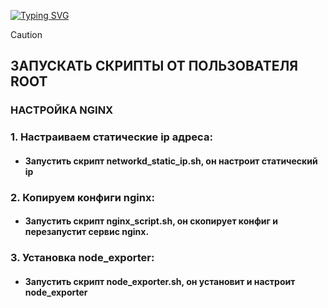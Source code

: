  <!---Пример кода-->
[![Typing SVG](https://readme-typing-svg.herokuapp.com?color=%2336BCF7&lines=Computer+science+student)](https://git.io/typing-svg)

> [!CAUTION] 
> ## ЗАПУСКАТЬ СКРИПТЫ ОТ ПОЛЬЗОВАТЕЛЯ ROOT

### НАСТРОЙКА NGINX
### 1. Настраиваем статические ip адреса:
   
* #### Запустить скрипт networkd_static_ip.sh, он настроит статический ip

### 2. Копируем конфиги nginx:
   
* #### Запустить скрипт nginx_script.sh, он скопирует конфиг и перезапустит сервис nginx.


### 3. Установка node_exporter:
   
* #### Запустить скрипт node_exporter.sh, он установит и   настроит node_exporter
